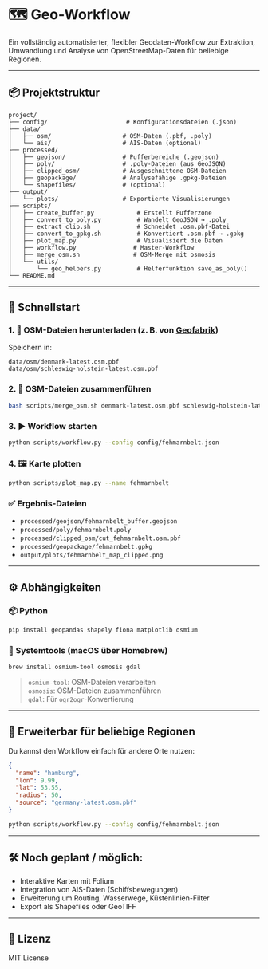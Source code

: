 # 🗺️ Geo-Workflow

Ein vollständig automatisierter, flexibler Geodaten-Workflow zur Extraktion, Umwandlung und Analyse von OpenStreetMap-Daten für beliebige Regionen.

---

## 📦 Projektstruktur
```
project/
├── config/                      # Konfigurationsdateien (.json)
├── data/
│   ├── osm/                    # OSM-Daten (.pbf, .poly)
│   └── ais/                    # AIS-Daten (optional)
├── processed/
│   ├── geojson/                # Pufferbereiche (.geojson)
│   ├── poly/                   # .poly-Dateien (aus GeoJSON)
│   ├── clipped_osm/            # Ausgeschnittene OSM-Dateien
│   ├── geopackage/             # Analysefähige .gpkg-Dateien
│   └── shapefiles/             # (optional)
├── output/
│   └── plots/                  # Exportierte Visualisierungen
├── scripts/
│   ├── create_buffer.py            # Erstellt Pufferzone
│   ├── convert_to_poly.py          # Wandelt GeoJSON → .poly
│   ├── extract_clip.sh             # Schneidet .osm.pbf-Datei
│   ├── convert_to_gpkg.sh          # Konvertiert .osm.pbf → .gpkg
│   ├── plot_map.py                 # Visualisiert die Daten
│   ├── workflow.py                # Master-Workflow
│   ├── merge_osm.sh               # OSM-Merge mit osmosis
│   └── utils/
│       └── geo_helpers.py          # Helferfunktion save_as_poly()
└── README.md
```

---

## 🚀 Schnellstart

### 1. 🔽 OSM-Dateien herunterladen (z. B. von [Geofabrik](https://download.geofabrik.de/))
Speichern in:
```
data/osm/denmark-latest.osm.pbf
data/osm/schleswig-holstein-latest.osm.pbf
```

### 2. 🔗 OSM-Dateien zusammenführen

```bash
bash scripts/merge_osm.sh denmark-latest.osm.pbf schleswig-holstein-latest.osm.pbf denmark_sh.pbf
```

### 3. ▶️ Workflow starten
```bash
python scripts/workflow.py --config config/fehmarnbelt.json
```

### 4. 🖼️ Karte plotten
```bash
python scripts/plot_map.py --name fehmarnbelt
```

### ✅ Ergebnis-Dateien
- `processed/geojson/fehmarnbelt_buffer.geojson`
- `processed/poly/fehmarnbelt.poly`
- `processed/clipped_osm/cut_fehmarnbelt.osm.pbf`
- `processed/geopackage/fehmarnbelt.gpkg`
- `output/plots/fehmarnbelt_map_clipped.png`

---

## ⚙️ Abhängigkeiten

### 📦 Python
```bash
pip install geopandas shapely fiona matplotlib osmium
```

### 🔧 Systemtools (macOS über Homebrew)
```bash
brew install osmium-tool osmosis gdal
```

> `osmium-tool`: OSM-Dateien verarbeiten  
> `osmosis`: OSM-Dateien zusammenführen  
> `gdal`: Für `ogr2ogr`-Konvertierung

---

## 🧠 Erweiterbar für beliebige Regionen
Du kannst den Workflow einfach für andere Orte nutzen:
```json
{
  "name": "hamburg",
  "lon": 9.99,
  "lat": 53.55,
  "radius": 50,
  "source": "germany-latest.osm.pbf"
}
```

```bash
python scripts/workflow.py --config config/fehmarnbelt.json
```

---

## 🛠️ Noch geplant / möglich:
- Interaktive Karten mit Folium
- Integration von AIS-Daten (Schiffsbewegungen)
- Erweiterung um Routing, Wasserwege, Küstenlinien-Filter
- Export als Shapefiles oder GeoTIFF

---

## 📜 Lizenz
MIT License
